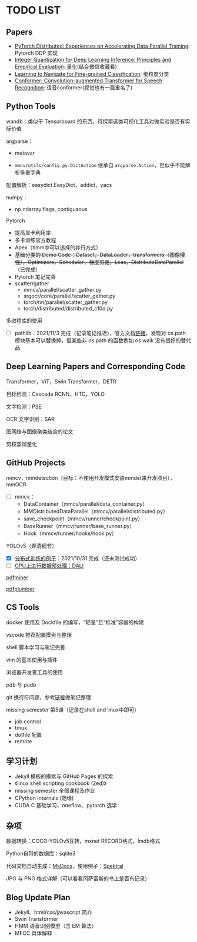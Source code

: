 # TODO LIST

## Papers

- [PyTorch Distributed: Experiences on Accelerating Data Parallel Training](https://arxiv.org/pdf/2006.15704.pdf): Pytorch DDP 实现
- [Integer Quantization for Deep Learning Inference: Principles and Empirical Evaluation](https://arxiv.org/pdf/2004.09602.pdf): 量化(结合微信收藏看)
- [Learning to Navigate for Fine-grained Classification](https://arxiv.org/pdf/1809.00287.pdf): 细粒度分类
- [Conformer: Convolution-augmented Transformer for Speech Recognition](https://arxiv.org/pdf/2005.08100.pdf): 语音conformer(视觉也有一篇重名了)

## Python Tools

wandb：类似于 Tensorboard 的东西，待探索这类可视化工具对做实验是否有实际价值

argparse：

- metavar

- `mmcv/utils/config.py:DictAction` 继承自 `argparse.Action`，但似乎不能解析多重字典

配置解析：easydict.EasyDict，addict，yacs

numpy：

- np.ndarray.flags, contiguaous

Pytorch

- 提高显卡利用率
- 多卡训练官方教程
- Apex（timm中可以选择的并行方式）
- ~~基础分类的 Demo Code：Dataset，DataLoader，transformers（图像增强），Optimizers，Scheduler，梯度剪裁，Loss，DistributeDataParallel~~（已完成）
- Pytorch 笔记完善
- scatter/gather
  - mmcv/parallel/scatter_gather.py
  - srgocr/core/parallel/scatter_gather.py
  - torch/nn/parallel/scatter_gather.py
  - torch/distributed/distributed_c10d.py

多进程库的使用

- [ ] pathlib：2021/11/3 完成（记录笔记推迟），官方文档[链接](https://docs.python.org/zh-cn/3/library/pathlib.html#correspondence-to-tools-in-the-os-module)，发现对 os.path 模块基本可以替换掉，但某些非 os.path 的函数例如 os.walk 没有很好的替代品

## Deep Learning Papers and Corresponding Code

Transformer，ViT，Swin Transformer，DETR

目标检测：Cascade RCNN，HTC，YOLO

文字检测：PSE

OCR 文字识别：SAR

图网络与图像聚类结合的论文

剪枝蒸馏量化

## GitHub Projects

mmcv，mmdetection（目标：不使用开发模式安装mmdet来开发项目），mmOCR

- [ ] mmcv：
  - DataContainer（mmcv/parallel/data_container.py）
  - MMDistributedDataParallel（mmcv/parallel/distributed.py）
  - save_checkpoint（mmcv/runner/checkpoint.py）
  - BaseRunner（mmcv/runner/base_runner.py）
  - Hook（mmcv/runner/hooks/hook.py）

YOLOv5（弄清细节）

- [x] [分布式训练的例子](https://github.com/tczhangzhi/pytorch-distributed)：2021/10/31 完成（还未测试成功）
- [ ] [GPU上进行数据预处理：DALI](https://github.com/NVIDIA/DALI)

[pdfminer](https://github.com/pdfminer/pdfminer.six)

[pdfplumber](https://github.com/jsvine/pdfplumber)

## CS Tools

docker 使用及 Dockfile 的编写，“轻量”且“标准”容器的构建

vscode 推荐配置摸索与整理

shell 脚本学习与笔记完善

vim 的基本使用与插件

浏览器开发者工具的使用

pdb 与 pudb

git 换行符问题，参考[链接](https://adaptivepatchwork.com/2012/03/01/mind-the-end-of-your-line/)做笔记整理

missing semester 第5课（记录在shell and linux中即可）

- job control
- tmux
- dotfile 配置
- remote

## 学习计划

- Jekyll 模板的摸索与 GitHub Pages 的探索
- 《linux shell scripting cookbook (2ed)》
- missing semester 全部课程及作业
- CPython Internals (随缘)
- CUDA C 基础学习，oneflow、pytorch 选学

## 杂项

数据转换：COCO-YOLOv5互转，mxnet RECORD格式，lmdb格式

Python自带的数据库：sqlite3

代码文档自动生成：[MkDocs](https://www.mkdocs.org/)，使用例子：[Spektral](https://github.com/danielegrattarola/spektral/)

JPG 与 PNG 格式详解（可以看看冈萨雷斯的书上是否有记录）

## Blog Update Plan

- Jekyll、html/css/javascript 简介
- Swin Transformer
- HMM 语音识别模型（含 EM 算法）
- MFCC 具体解释
